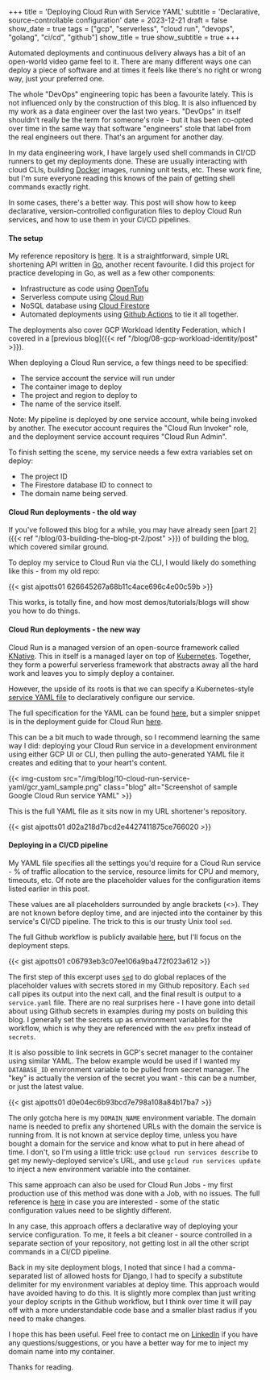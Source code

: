 +++
title = 'Deploying Cloud Run with Service YAML'
subtitle = 'Declarative, source-controllable configuration'
date = 2023-12-21
draft = false
show_date = true
tags = ["gcp", "serverless", "cloud run", "devops", "golang", "ci/cd", "github"]
show_title = true
show_subtitle = true
+++

Automated deployments and continuous delivery always has a bit of an open-world video game feel to it. There are many different ways one can deploy a piece of software and at times it feels like there's no right or wrong way, just your preferred one.

The whole "DevOps" engineering topic has been a favourite lately. This is not influenced only by the construction of this blog. It is also influenced by my work as a data engineer over the last two years. "DevOps" in itself shouldn't really be the term for someone's role - but it has been co-opted over time in the same way that software "engineers" stole that label from the real engineers out there. That's an argument for another day.

In my data engineering work, I have largely used shell commands in CI/CD runners to get my deployments done. These are usually interacting with cloud CLIs, building [Docker](https://www.docker.com) images, running unit tests, etc. These work fine, but I'm sure everyone reading this knows of the pain of getting shell commands exactly right.

In some cases, there's a better way. This post will show how to keep declarative, version-controlled configuration files to deploy Cloud Run services, and how to use them in your CI/CD pipelines.

#### The setup

My reference repository is [here](https://github.com/ajpotts01/url-shortener). It is a straightforward, simple URL shortening API written in [Go](https://go.dev), another recent favourite. I did this project for practice developing in Go, as well as a few other components:
- Infrastructure as code using [OpenTofu](https://opentofu.org)
- Serverless compute using [Cloud Run](https://cloud.google.com/run)
- NoSQL database using [Cloud Firestore](https://firebase.google.com/docs/firestore)
- Automated deployments using [Github Actions](https://github.com/features/actions) to tie it all together.

The deployments also cover GCP Workload Identity Federation, which I covered in a [previous blog]({{< ref "/blog/08-gcp-workload-identity/post" >}}).

When deploying a Cloud Run service, a few things need to be specified:
- The service account the service will run under
- The container image to deploy
- The project and region to deploy to
- The name of the service itself.

Note: My pipeline is deployed by one service account, while being invoked by another. The executor account requires the "Cloud Run Invoker" role, and the deployment service account requires "Cloud Run Admin".

To finish setting the scene, my service needs a few extra variables set on deploy:
- The project ID
- The Firestore database ID to connect to
- The domain name being served.

#### Cloud Run deployments - the old way

If you've followed this blog for a while, you may have already seen [part 2]({{< ref "/blog/03-building-the-blog-pt-2/post" >}}) of building the blog, which covered similar ground.

To deploy my service to Cloud Run via the CLI, I would likely do something like this - from my old repo:

{{< gist ajpotts01 626645267a68b11c4ace696c4e00c59b >}}

This works, is totally fine, and how most demos/tutorials/blogs will show you how to do things.

#### Cloud Run deployments - the new way

Cloud Run is a managed version of an open-source framework called [KNative](https://knative.dev/). This in itself is a managed layer on top of [Kubernetes](https://k8s.io). Together, they form a powerful serverless framework that abstracts away all the hard work and leaves you to simply deploy a container.

However, the upside of its roots is that we can specify a Kubernetes-style [service YAML file](https://kubernetes.io/docs/concepts/services-networking/service/) to declaratively configure our service.

The full specification for the YAML can be found [here](https://cloud.google.com/run/docs/reference/yaml/v1), but a simpler snippet is in the deployment guide for Cloud Run [here](https://cloud.google.com/run/docs/deploying#service).

This can be a bit much to wade through, so I recommend learning the same way I did: deploying your Cloud Run service in a development environment using either GCP UI or CLI, then pulling the auto-generated YAML file it creates and editing that to your heart's content.

{{< img-custom src="/img/blog/10-cloud-run-service-yaml/gcr_yaml_sample.png" class="blog" alt="Screenshot of sample Google Cloud Run service YAML" >}}

This is the full YAML file as it sits now in my URL shortener's repository.

{{< gist ajpotts01 d02a218d7bcd2e4427411875ce766020 >}}

#### Deploying in a CI/CD pipeline

My YAML file specifies all the settings you'd require for a Cloud Run service - % of traffic allocation to the service, resource limits for CPU and memory, timeouts, etc. Of note are the placeholder values for the configuration items listed earlier in this post.

These values are all placeholders surrounded by angle brackets (<>). They are not known before deploy time, and are injected into the container by this service's CI/CD pipeline. The trick to this is our trusty Unix tool `sed`.

The full Github workflow is publicly available [here](https://github.com/ajpotts01/url-shortener/blob/main/.github/workflows/cd-application.yml), but I'll focus on the deployment steps.

{{< gist ajpotts01 c06793eb3c07ee106a9ba472f023a612 >}}

The first step of this excerpt uses [`sed`](https://www.gnu.org/software/sed/manual/sed.html) to do global replaces of the placeholder values with secrets stored in my Github repository. Each `sed` call pipes its output into the next call, and the final result is output to a `service.yaml` file. There are no real surprises here - I have gone into detail about using Github secrets in examples during my posts on building this blog. I generally set the secrets up as environment variables for the workflow, which is why they are referenced with the `env` prefix instead of `secrets`.

It is also possible to link secrets in GCP's secret manager to the container using similar YAML. The below example would be used if I wanted my `DATABASE_ID` environment variable to be pulled from secret manager. The "key" is actually the version of the secret you want - this can be a number, or just the latest value.

{{< gist ajpotts01 d0e04ec6b93bcd7e798a108a84b17ba7 >}}

The only gotcha here is my `DOMAIN_NAME` environment variable. The domain name is needed to prefix any shortened URLs with the domain the service is running from. It is not known at service deploy time, unless you have bought a domain for the service and know what to put in here ahead of time. I don't, so I'm using a little trick: use `gcloud run services describe` to get my newly-deployed service's URL, and use `gcloud run services update` to inject a new environment variable into the container.

This same approach can also be used for Cloud Run Jobs - my first production use of this method was done with a Job, with no issues. The full reference is [here](https://cloud.google.com/run/docs/reference/yaml/v1#job) in case you are interested - some of the static configuration values need to be slightly different. 

In any case, this approach offers a declarative way of deploying your service configuration. To me, it feels a bit cleaner - source controlled in a separate section of your repository, not getting lost in all the other script commands in a CI/CD pipeline.

Back in my site deployment blogs, I noted that since I had a comma-separated list of allowed hosts for Django, I had to specify a substitute delimiter for my environment variables at deploy time. This approach would have avoided having to do this. It is slightly more complex than just writing your deploy scripts in the Github workflow, but I think over time it will pay off with a more understandable code base and a smaller blast radius if you need to make changes.

I hope this has been useful. Feel free to contact me on [LinkedIn](https://linkedin.com/alexander-potts-9b4a41aa/) if you have any questions/suggestions, or you have a better way for me to inject my domain name into my container. 

Thanks for reading.